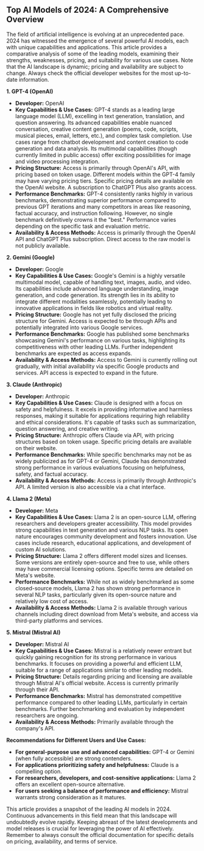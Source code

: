## Top AI Models of 2024: A Comprehensive Overview

The field of artificial intelligence is evolving at an unprecedented pace.  2024 has witnessed the emergence of several powerful AI models, each with unique capabilities and applications. This article provides a comparative analysis of some of the leading models, examining their strengths, weaknesses, pricing, and suitability for various use cases.  Note that the AI landscape is dynamic; pricing and availability are subject to change.  Always check the official developer websites for the most up-to-date information.


**1. GPT-4 (OpenAI)**

* **Developer:** OpenAI
* **Key Capabilities & Use Cases:** GPT-4 stands as a leading large language model (LLM), excelling in text generation, translation, and question answering. Its advanced capabilities enable nuanced conversation, creative content generation (poems, code, scripts, musical pieces, email, letters, etc.), and complex task completion.  Use cases range from chatbot development and content creation to code generation and data analysis.  Its multimodal capabilities (though currently limited in public access) offer exciting possibilities for image and video processing integration.
* **Pricing Structure:** Access is primarily through OpenAI's API, with pricing based on token usage.  Different models within the GPT-4 family may have varying pricing tiers.  Specific pricing details are available on the OpenAI website.  A subscription to ChatGPT Plus also grants access.
* **Performance Benchmarks:** GPT-4 consistently ranks highly in various benchmarks, demonstrating superior performance compared to previous GPT iterations and many competitors in areas like reasoning, factual accuracy, and instruction following.  However,  no single benchmark definitively crowns it the "best." Performance varies depending on the specific task and evaluation metric.
* **Availability & Access Methods:**  Access is primarily through the OpenAI API and ChatGPT Plus subscription.  Direct access to the raw model is not publicly available.


**2. Gemini (Google)**

* **Developer:** Google
* **Key Capabilities & Use Cases:** Google's Gemini is a highly versatile multimodal model, capable of handling text, images, audio, and video.  Its capabilities include advanced language understanding, image generation, and code generation.  Its strength lies in its ability to integrate different modalities seamlessly, potentially leading to innovative applications in fields like robotics and virtual reality.
* **Pricing Structure:**  Google has not yet fully disclosed the pricing structure for Gemini.  Access is expected to be through APIs and potentially integrated into various Google services.
* **Performance Benchmarks:** Google has published some benchmarks showcasing Gemini's performance on various tasks, highlighting its competitiveness with other leading LLMs.  Further independent benchmarks are expected as access expands.
* **Availability & Access Methods:**  Access to Gemini is currently rolling out gradually, with initial availability via specific Google products and services.  API access is expected to expand in the future.


**3. Claude (Anthropic)**

* **Developer:** Anthropic
* **Key Capabilities & Use Cases:** Claude is designed with a focus on safety and helpfulness.  It excels in providing informative and harmless responses, making it suitable for applications requiring high reliability and ethical considerations.  It's capable of tasks such as summarization, question answering, and creative writing.
* **Pricing Structure:** Anthropic offers Claude via API, with pricing structures based on token usage. Specific pricing details are available on their website.
* **Performance Benchmarks:** While specific benchmarks may not be as widely publicized as for GPT-4 or Gemini, Claude has demonstrated strong performance in various evaluations focusing on helpfulness, safety, and factual accuracy.
* **Availability & Access Methods:** Access is primarily through Anthropic's API.  A limited version is also accessible via a chat interface.



**4. Llama 2 (Meta)**

* **Developer:** Meta
* **Key Capabilities & Use Cases:** Llama 2 is an open-source LLM, offering researchers and developers greater accessibility. This model provides strong capabilities in text generation and various NLP tasks. Its open nature encourages community development and fosters innovation. Use cases include research, educational applications, and development of custom AI solutions.
* **Pricing Structure:** Llama 2 offers different model sizes and licenses.  Some versions are entirely open-source and free to use, while others may have commercial licensing options.  Specific terms are detailed on Meta's website.
* **Performance Benchmarks:**  While not as widely benchmarked as some closed-source models, Llama 2 has shown strong performance in several NLP tasks, particularly given its open-source nature and relatively low cost of access.
* **Availability & Access Methods:** Llama 2 is available through various channels including direct download from Meta's website, and access via third-party platforms and services.


**5. Mistral (Mistral AI)**

* **Developer:** Mistral AI
* **Key Capabilities & Use Cases:** Mistral is a relatively newer entrant but quickly gaining recognition for its strong performance in various benchmarks.  It focuses on providing a powerful and efficient LLM, suitable for a range of applications similar to other leading models.
* **Pricing Structure:**  Details regarding pricing and licensing are available through Mistral AI's official website.  Access is currently primarily through their API.
* **Performance Benchmarks:** Mistral has demonstrated competitive performance compared to other leading LLMs, particularly in certain benchmarks.  Further benchmarking and evaluation by independent researchers are ongoing.
* **Availability & Access Methods:** Primarily available through the company's API.



**Recommendations for Different Users and Use Cases:**

* **For general-purpose use and advanced capabilities:** GPT-4 or Gemini (when fully accessible) are strong contenders.
* **For applications prioritizing safety and helpfulness:** Claude is a compelling option.
* **For researchers, developers, and cost-sensitive applications:** Llama 2 offers an excellent open-source alternative.
* **For users seeking a balance of performance and efficiency:**  Mistral warrants strong consideration as it matures.


This article provides a snapshot of the leading AI models in 2024.  Continuous advancements in this field mean that this landscape will undoubtedly evolve rapidly.  Keeping abreast of the latest developments and model releases is crucial for leveraging the power of AI effectively.  Remember to always consult the official documentation for specific details on pricing, availability, and terms of service.